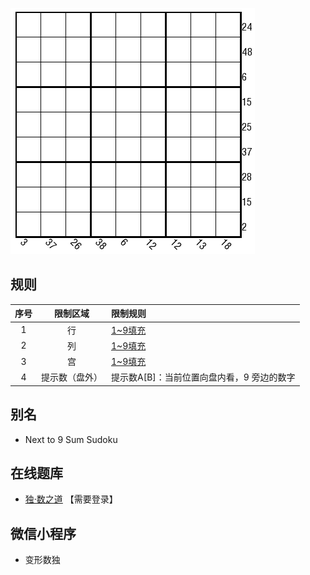 ![](../../../images/sudoku/9邻数独.png)

## 规则
| 序号 | 限制区域 | 限制规则 |
| :---: | :---: | :--- |
| 1 | 行 | [1~9填充] |
| 2 | 列 | [1~9填充] |
| 3 | 宫 | [1~9填充] |
| 4 | 提示数（盘外） | 提示数A[B]：当前位置向盘内看，9 旁边的数字 |

## 别名
- Next to 9 Sum Sudoku

## 在线题库
- [独·数之道](http://www.sudokufans.org.cn/lx/game.index.php?type=9n) 【需要登录】

## 微信小程序
- 变形数独

[1~9填充]: ../../../rules.md#1~9填充